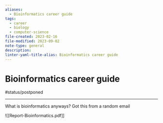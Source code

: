 ```yaml
---
aliases:
  - Bioinformatics career guide
tags:
  - career
  - biology
  - computer-science
file-created: 2023-02-16
file-modified: 2023-09-02
note-type: general
description: 
linter-yaml-title-alias: Bioinformatics career guide
---
```


# Bioinformatics career guide

#status/postponed

---

What is bioinformatics anyways? Got this from a random email

![[Report-Bioinformatics.pdf]]
